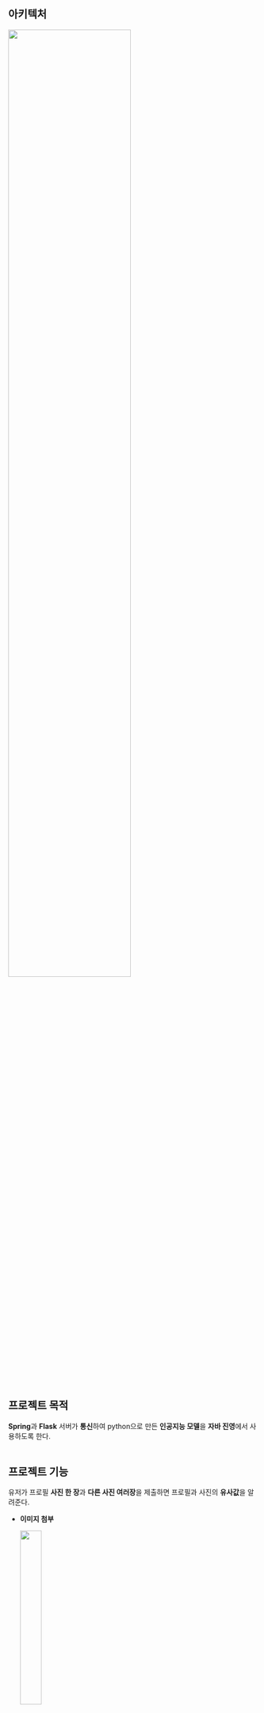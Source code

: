 ## 아키텍처
<img src = "https://github.com/FaceRecognition0/.github/assets/95980876/f5465f2c-1678-467d-aa24-37e6e37bbd54.jpg" width="70%" height="70%">

## 프로젝트 목적
**Spring**과 **Flask** 서버가 **통신**하여 python으로 만든 **인공지능 모델**을 **자바 진영**에서 사용하도록 한다.
<br><br>
## 프로젝트 기능
유저가 프로필 **사진 한 장**과 **다른 사진 여러장**을 제출하면 프로필과 사진의 **유사값**을 알려준다.

- **이미지 첨부**

    <img src = "https://github.com/FaceRecognition0/.github/assets/95980876/33ecf3a7-a4b5-4216-a745-4605b6924678.jpg" width="30%" height="30%">
<br><br>
- **결과**
![image](https://github.com/FaceRecognition0/.github/assets/95980876/e3b3a5ad-5c6a-496a-8997-190c0b9af209)
